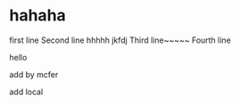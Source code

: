 # hahaha
first line
Second line
hhhhh
jkfdj
Third line~~~~~
Fourth line

hello

add by mcfer

add local
